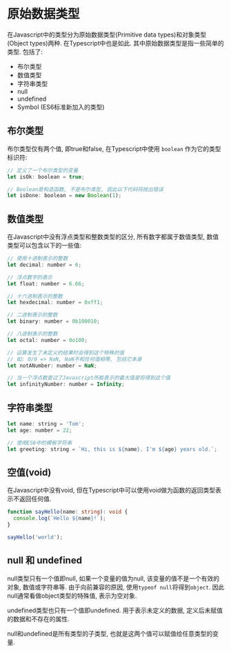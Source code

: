 
# 原始数据类型

在Javascript中的类型分为原始数据类型(Primitive data types)和对象类型(Object types)两种. 在Typescript中也是如此. 其中原始数据类型是指一些简单的类型. 包括了:

  * 布尔类型
  * 数值类型
  * 字符串类型
  * null
  * undefined
  * Symbol (ES6标准新加入的类型)

## 布尔类型

布尔类型仅有两个值, 即true和false, 在Typescript中使用 `boolean` 作为它的类型标识符:

```js
// 定义了一个布尔类型的变量
let isOk: boolean = true;

// Boolean是构造函数, 不是布尔类型, 因此以下代码将抛出错误
let isDone: boolean = new Boolean(1);
```

## 数值类型

在Javascript中没有浮点类型和整数类型的区分, 所有数字都属于数值类型, 数值类型可以包含以下的一些值:

```js
// 使用十进制表示的整数
let decimal: number = 6;

// 浮点数字的表示
let float: number = 6.66;

// 十六进制表示的整数
let hexdecimal: number = 0xff1;

// 二进制表示的整数
let binary: number = 0b100010;

// 八进制表示的整数
let octal: number = 0o100;

// 运算发生了未定义的结果时会得到这个特殊的值
// 如: 0/0 => NaN, NaN不和任何值相等, 包括它本身
let notANumber: number = NaN;

// 当一个浮点数查过了Javascript所能表示的最大值是将得到这个值
let infinityNumber: number = Infinity;
```

## 字符串类型

```js
let name: string = 'Tom';
let age: number = 22;

// 使用ES6中的模板字符串
let greeting: string = `Hi, this is ${name}. I'm ${age} years old.`;
```

## 空值(void)

在Javascript中没有void, 但在Typescript中可以使用void做为函数的返回类型表示不返回任何值.

```ts
function sayHello(name: string): void {
  console.log(`Hello ${name}!`);
}

sayHello('world');
```

## null 和 undefined

null类型只有一个值即null, 如果一个变量的值为null, 该变量的值不是一个有效的对象, 数值或字符串等. 由于向前兼容的原因, 使用`typeof null`将得到`object`. 因此null通常看做object类型的特殊值, 表示为空对象.

undefined类型也只有一个值即undefined. 用于表示未定义的数据, 定义后未赋值的数据和不存在的属性.

null和undefined是所有类型的子类型, 也就是这两个值可以赋值给任意类型的变量.
